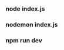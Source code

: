<!-- automacaoCSV  -->

<!-- Formas configuradas para rodar o projeto: -->
### node index.js
### nodemon index.js
### npm run dev